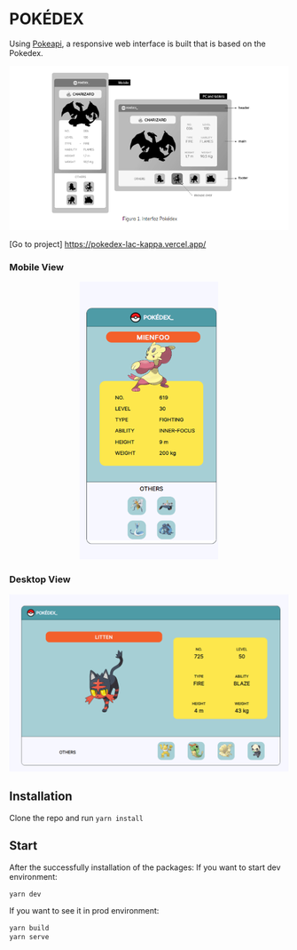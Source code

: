 # POKÉDEX

Using  [Pokeapi](https://pokeapi.co/),  a responsive web interface is built that is based on the Pokedex.

![Mock](/resources/base.png)

[Go to project] https://pokedex-lac-kappa.vercel.app/

### Mobile View
<p align="center">
<img width="250" height="500" src="./resources/MobileView.png">
</p>  

### Desktop View
<p align="center">
<img src="./resources/desktopView.png">
</p>  


## Installation

Clone the repo and run `yarn install`

## Start

After the successfully installation of the packages:
If you want to start dev environment:  
```
yarn dev
```
If you want to see it in prod environment:  
```
yarn build
yarn serve
```
